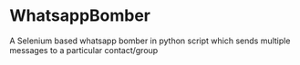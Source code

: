 # WhatsappBomber
A Selenium based whatsapp bomber in python script which sends multiple messages to a particular contact/group
